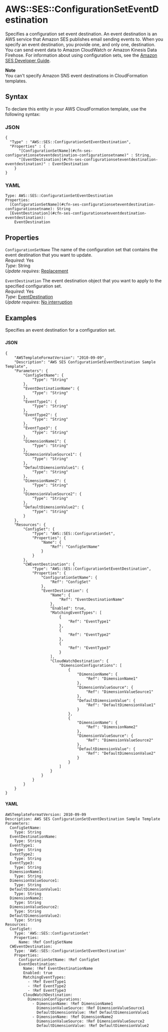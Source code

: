 # AWS::SES::ConfigurationSetEventDestination<a name="aws-resource-ses-configurationseteventdestination"></a>

Specifies a configuration set event destination\. An event destination is an AWS service that Amazon SES publishes email sending events to\. When you specify an event destination, you provide one, and only one, destination\. You can send event data to Amazon CloudWatch or Amazon Kinesis Data Firehose\. For information about using configuration sets, see the [Amazon SES Developer Guide](https://docs.aws.amazon.com/ses/latest/DeveloperGuide/monitor-sending-activity.html)\.

**Note**  
You can't specify Amazon SNS event destinations in CloudFormation templates\.

## Syntax<a name="aws-resource-ses-configurationseteventdestination-syntax"></a>

To declare this entity in your AWS CloudFormation template, use the following syntax:

### JSON<a name="aws-resource-ses-configurationseteventdestination-syntax.json"></a>

```
{
  "Type" : "AWS::SES::ConfigurationSetEventDestination",
  "Properties" : {
      "[ConfigurationSetName](#cfn-ses-configurationseteventdestination-configurationsetname)" : String,
      "[EventDestination](#cfn-ses-configurationseteventdestination-eventdestination)" : EventDestination
    }
}
```

### YAML<a name="aws-resource-ses-configurationseteventdestination-syntax.yaml"></a>

```
Type: AWS::SES::ConfigurationSetEventDestination
Properties: 
  [ConfigurationSetName](#cfn-ses-configurationseteventdestination-configurationsetname): String
  [EventDestination](#cfn-ses-configurationseteventdestination-eventdestination): 
    EventDestination
```

## Properties<a name="aws-resource-ses-configurationseteventdestination-properties"></a>

`ConfigurationSetName`  <a name="cfn-ses-configurationseteventdestination-configurationsetname"></a>
The name of the configuration set that contains the event destination that you want to update\.  
*Required*: Yes  
*Type*: String  
*Update requires*: [Replacement](https://docs.aws.amazon.com/AWSCloudFormation/latest/UserGuide/using-cfn-updating-stacks-update-behaviors.html#update-replacement)

`EventDestination`  <a name="cfn-ses-configurationseteventdestination-eventdestination"></a>
The event destination object that you want to apply to the specified configuration set\.  
*Required*: Yes  
*Type*: [EventDestination](aws-properties-ses-configurationseteventdestination-eventdestination.md)  
*Update requires*: [No interruption](https://docs.aws.amazon.com/AWSCloudFormation/latest/UserGuide/using-cfn-updating-stacks-update-behaviors.html#update-no-interrupt)

## Examples<a name="aws-resource-ses-configurationseteventdestination--examples"></a>

Specifies an event destination for a configuration set\.

### <a name="aws-resource-ses-configurationseteventdestination--examples--"></a>

#### JSON<a name="aws-resource-ses-configurationseteventdestination--examples----json"></a>

```
{
    "AWSTemplateFormatVersion": "2010-09-09",
    "Description": "AWS SES ConfigurationSetEventDestination Sample Template",
    "Parameters": {
        "ConfigSetName": {
            "Type": "String"
        },
        "EventDestinationName": {
            "Type": "String"
        },
        "EventType1": {
            "Type": "String"
        },
        "EventType2": {
            "Type": "String"
        },
        "EventType3": {
            "Type": "String"
        },
        "DimensionName1": {
            "Type": "String"
        },
        "DimensionValueSource1": {
            "Type": "String"
        },
        "DefaultDimensionValue1": {
            "Type": "String"
        },
        "DimensionName2": {
            "Type": "String"
        },
        "DimensionValueSource2": {
            "Type": "String"
        },
        "DefaultDimensionValue2": {
            "Type": "String"
        }
    },
    "Resources": {
        "ConfigSet": {
            "Type": "AWS::SES::ConfigurationSet",
            "Properties": {
                "Name": {
                    "Ref": "ConfigSetName"
                }
            }
        },
        "CWEventDestination": {
            "Type": "AWS::SES::ConfigurationSetEventDestination",
            "Properties": {
                "ConfigurationSetName": {
                    "Ref": "ConfigSet"
                },
                "EventDestination": {
                    "Name": {
                        "Ref": "EventDestinationName"
                    },
                    "Enabled": true,
                    "MatchingEventTypes": [
                        {
                            "Ref": "EventType1"
                        },
                        {
                            "Ref": "EventType2"
                        },
                        {
                            "Ref": "EventType3"
                        }
                    ],
                    "CloudWatchDestination": {
                        "DimensionConfigurations": [
                            {
                                "DimensionName": {
                                    "Ref": "DimensionName1"
                                },
                                "DimensionValueSource": {
                                    "Ref": "DimensionValueSource1"
                                },
                                "DefaultDimensionValue": {
                                    "Ref": "DefaultDimensionValue1"
                                }
                            },
                            {
                                "DimensionName": {
                                    "Ref": "DimensionName2"
                                },
                                "DimensionValueSource": {
                                    "Ref": "DimensionValueSource2"
                                },
                                "DefaultDimensionValue": {
                                    "Ref": "DefaultDimensionValue2"
                                }
                            }
                        ]
                    }
                }
            }
        }
    }
}
```

#### YAML<a name="aws-resource-ses-configurationseteventdestination--examples----yaml"></a>

```
AWSTemplateFormatVersion: 2010-09-09
Description: AWS SES ConfigurationSetEventDestination Sample Template
Parameters:
  ConfigSetName:
    Type: String
  EventDestinationName:
    Type: String
  EventType1:
    Type: String
  EventType2:
    Type: String
  EventType3:
    Type: String
  DimensionName1:
    Type: String
  DimensionValueSource1:
    Type: String
  DefaultDimensionValue1:
    Type: String
  DimensionName2:
    Type: String
  DimensionValueSource2:
    Type: String
  DefaultDimensionValue2:
    Type: String
Resources:
  ConfigSet:
    Type: 'AWS::SES::ConfigurationSet'
    Properties:
      Name: !Ref ConfigSetName
  CWEventDestination:
    Type: 'AWS::SES::ConfigurationSetEventDestination'
    Properties:
      ConfigurationSetName: !Ref ConfigSet
      EventDestination:
        Name: !Ref EventDestinationName
        Enabled: true
        MatchingEventTypes:
          - !Ref EventType1
          - !Ref EventType2
          - !Ref EventType3
        CloudWatchDestination:
          DimensionConfigurations:
            - DimensionName: !Ref DimensionName1
              DimensionValueSource: !Ref DimensionValueSource1
              DefaultDimensionValue: !Ref DefaultDimensionValue1
            - DimensionName: !Ref DimensionName2
              DimensionValueSource: !Ref DimensionValueSource2
              DefaultDimensionValue: !Ref DefaultDimensionValue2
```